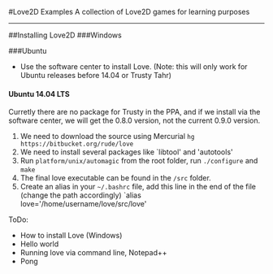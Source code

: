 #Love2D Examples
A collection of Love2D games for learning purposes

---

##Installing Love2D
###Windows

###Ubuntu
- Use the software center to install Love. (Note: this will only work
  for Ubuntu releases before 14.04 or Trusty Tahr)
#### Ubuntu 14.04 LTS
Curretly there are no package for Trusty in the PPA, and if we install via the software center, we will get the 0.8.0 version, not the current 0.9.0 version.
1. We need to download the source using Mercurial `hg https://bitbucket.org/rude/love`
2. We need to install several packages like `libtool' and 'autotools'
3. Run `platform/unix/automagic` from the root folder, run `./configure` and `make`
4. The final love executable can be found in the `/src` folder.
5. Create an alias in your `~/.bashrc` file, add this line in the end of
   the file (change the path accordingly) `alias
love='/home/username/love/src/love'

ToDo:
- How to install Love (Windows)
- Hello world
- Running love via command line, Notepad++
- Pong
